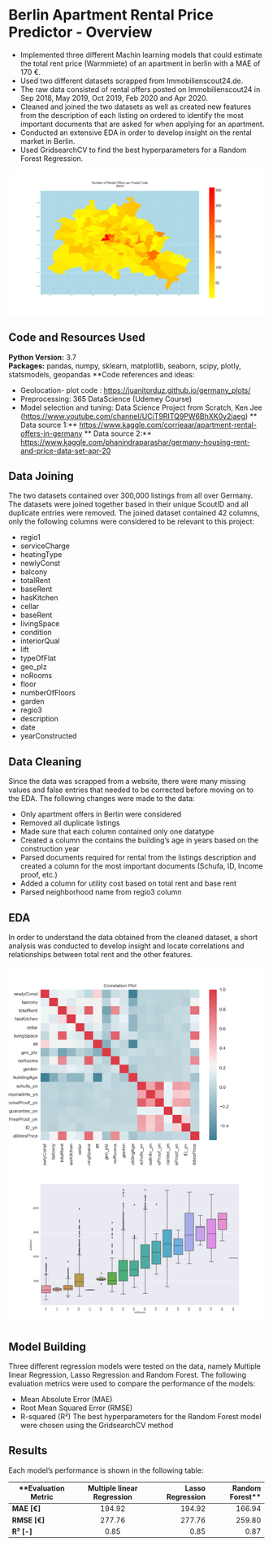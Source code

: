# Berlin Apartment Rental Price Predictor - Overview

* Implemented three different Machin learning models that could estimate the total rent price (Warmmiete) of an apartment in berlin with a MAE of  170 €.
* Used two different datasets scrapped from Immobilienscout24.de.
* The raw data consisted of rental offers posted on Immobilienscout24 in Sep 2018, May 2019, Oct 2019, Feb 2020 and Apr 2020.
* Cleaned and joined the two datasets as well as created new features from the description of each listing on ordered to identify the most important documents that are asked for when applying for an apartment. 
* Conducted an extensive EDA in order to develop insight on the rental market in Berlin.
* Used GridsearchCV to find the best hyperparameters for a Random Forest Regression.

<img align="center" src="https://github.com/moe221/Apartment_price_ML/blob/main/Images/Berlin-map.png"> 


## Code and Resources Used 
**Python Version:** 3.7  
**Packages:** pandas, numpy, sklearn, matplotlib, seaborn, scipy, plotly, statsmodels, geopandas
**Code references and ideas:  
- Geolocation- plot code : https://juanitorduz.github.io/germany_plots/
- Preprocessing:  365 DataScience (Udemey Course)
- Model selection and tuning: Data Science Project from Scratch, Ken Jee (https://www.youtube.com/channel/UCiT9RITQ9PW6BhXK0y2jaeg)
** Data source 1:** https://www.kaggle.com/corrieaar/apartment-rental-offers-in-germany
** Data source 2:** https://www.kaggle.com/phanindraparashar/germany-housing-rent-and-price-data-set-apr-20


## Data Joining
The two datasets contained over 300,000 listings from all over Germany. The datasets were joined together based in their unique ScoutID and all duplicate entries were removed.
The joined dataset contained 42 columns, only the following columns were considered to be relevant to this project:
 *  regio1             
 *  serviceCharge    
 *  heatingType       
 *  newlyConst        
 *  balcony           
 *  totalRent 
 *  baseRent        
 *  hasKitchen        
 *  cellar            
 *  baseRent          
 *  livingSpace       
 *  condition         
 *  interiorQual      
 *  lift             
 *  typeOfFlat         
 *  geo_plz           
 *  noRooms           
 *  floor             
 *  numberOfFloors    
 *  garden                       
 *  regio3            
 *  description       
 *  date              
 *  yearConstructed
 


## Data Cleaning
Since the data was scrapped from a website, there were many missing values and false entries that needed to be corrected before moving on to the EDA. The following changes were made to the data:
* Only apartment offers in Berlin were considered
* Removed all duplicate listings
* Made sure that each column contained only one datatype 
* Created a column the contains the building’s age in years based on the construction year
* Parsed documents required for rental from the listings description and created a column for the most important documents (Schufa, ID, Income proof, etc.)
* Added a column for utility cost based on total rent and base rent
* Parsed neighborhood name from regio3 column
## EDA
In order to understand the data obtained from the cleaned dataset, a short analysis was conducted to develop insight and locate correlations and relationships between total rent and the other features. 

<img align="center" src="https://github.com/moe221/Apartment_price_ML/blob/main/Images/heatmap.png"> 
<img align="center" src="https://github.com/moe221/Apartment_price_ML/blob/main/Images/boxplot-noRooms.png"> 

## Model Building
Three different regression models were tested on the data, namely Multiple linear Regression, Lasso Regression and Random Forest. 
The following evaluation metrics were used to compare the performance of the models:
* Mean Absolute Error (MAE)
* Root Mean Squared Error (RMSE)
* R-squared (R²)
The best hyperparameters for the Random Forest model were chosen using the GridsearchCV method

## Results 
Each model’s performance is shown in the following table: 
   
| **Evaluation Metric| Multiple linear Regression| Lasso Regression| Random Forest** |
|--------------------|:-------------------------:|----------------:|----------------:|
| **MAE  [€]**       |          194.92           |     194.92      |    166.94       |
| **RMSE [€]**       |          277.76           |     277.76      |    259.80       |
| **R²   [-]**       |           0.85            |      0.85       |     0.87        |

